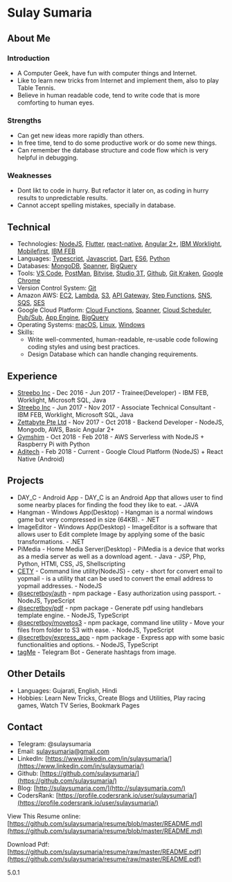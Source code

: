 # Sulay Sumaria

## About Me

### Introduction

- A Computer Geek, have fun with computer things and Internet.
- Like to learn new tricks from Internet and implement them, also to play Table Tennis.
- Believe in human readable code, tend to write code that is more comforting to human eyes.

### Strengths

- Can get new ideas more rapidly than others.
- In free time, tend to do some productive work or do some new things.
- Can remember the database structure and code flow which is very helpful in debugging.

### Weaknesses

- Dont likt to code in hurry. But refactor it later on, as coding in hurry results to unpredictable results.
- Cannot accept spelling mistakes, specially in database.

## Technical

- Technologies: [NodeJS](https://nodejs.org), [Flutter](https://flutter.dev/), [react-native](https://facebook.github.io/react-native/), [Angular 2+](https://angular.io/), [IBM Worklight](https://www.ibm.com/support/knowledgecenter/en/SSZH4A_6.0.0/com.ibm.worklight.getstart.doc/topics/c_overview.html), [Mobilefirst](https://www.ibm.com/mobilefirst), [IBM FEB](https://www.ibm.com/support/knowledgecenter/en/SS6KJL_8.6.0/Welcome/FEB_Welcome.html)
- Languages: [Typescript](https://www.typescriptlang.org/), [Javascript](https://www.javascript.com/), [Dart](https://www.dartlang.org/), [ES6](http://es6-features.org), [Python](https://www.python.org/)
- Databases: [MongoDB](https://www.mongodb.com/), [Spanner](https://cloud.google.com/spanner/), [BigQuery](https://cloud.google.com/bigquery/)
- Tools: [VS Code](https://code.visualstudio.com/), [PostMan](https://www.getpostman.com/), [Bitvise](https://www.bitvise.com/), [Studio 3T](https://studio3t.com/), [Github](https://github.com/), [Git Kraken](https://www.gitkraken.com/), [Google Chrome](https://www.google.com/chrome/)
- Version Control System: [Git](https://git-scm.com/)
- Amazon AWS: [EC2](https://aws.amazon.com/ec2/), [Lambda](https://aws.amazon.com/lambda/), [S3](https://aws.amazon.com/s3/), [API Gateway](https://aws.amazon.com/api-gateway/), [Step Functions](https://aws.amazon.com/step-functions/), [SNS](https://aws.amazon.com/sns/), [SQS](https://aws.amazon.com/sqs/), [SES](https://aws.amazon.com/ses/)
- Google Cloud Platform: [Cloud Functions](https://cloud.google.com/functions/), [Spanner](https://cloud.google.com/spanner/), [Cloud Scheduler](https://cloud.google.com/scheduler/), [Pub/Sub](https://cloud.google.com/pubsub/), [App Engine](https://cloud.google.com/appengine/), [BigQuery](https://cloud.google.com/bigquery/)
- Operating Systems: [macOS](https://en.wikipedia.org/wiki/MacOS), [Linux](https://en.wikipedia.org/wiki/Linux), [Windows](https://en.wikipedia.org/wiki/Microsoft_Windows)
- Skills:
  - Write well-commented, human-readable, re-usable code following coding styles and using best practices.
  - Design Database which can handle changing requirements.

## Experience

- [Streebo Inc](https://www.streebo.com/) - Dec 2016 - Jun 2017 - Trainee(Developer) - IBM FEB, Worklight, Microsoft SQL, Java
- [Streebo Inc](https://www.streebo.com/) - Jun 2017 - Nov 2017 - Associate Technical Consultant - IBM FEB, Worklight, Microsoft SQL, Java
- [Zettabyte Pte Ltd](https://www.zettabyte.sg/) - Nov 2017 - Oct 2018 - Backend Developer - NodeJS, Mongodb, AWS, Basic Angular 2+
- [Gymshim](http://gymshim.com/) - Oct 2018 - Feb 2018 - AWS Serverless with NodeJS + Raspberry Pi with Python
- [Aditech](http://adi-tech.co.uk/) - Feb 2018 - Current - Google Cloud Platform (NodeJS) + React Native (Android)

<div class="page"></div>

## Projects

- DAY_C - Android App - DAY_C is an Android App that allows user to find some nearby places for finding the food they like to eat. - JAVA
- Hangman - Windows App(Desktop) - Hangman is a normal windows game but very compressed in size (64KB). - .NET
- ImageEditor - Windows App(Desktop) - ImageEditor is a software that allows user to Edit complete Image by applying some of the basic transformations. - .NET
- PiMedia - Home Media Server(Desktop) - PiMedia is a device that works as a media server as well as a download agent. - Java - JSP, Php, Python, HTMl, CSS, JS, Shellscripting
- [CETY](https://www.npmjs.com/package/cety) - Command line utility(NodeJS) - cety - short for convert email to yopmail - is a utility that can be used to convert the email address to yopmail addresses. - NodeJS
- [@secretboy/auth](https://www.npmjs.com/package/@secretboy/auth) - npm package - Easy authorization using passport. - NodeJS, TypeScript
- [@secretboy/pdf](https://www.npmjs.com/package/@secretboy/pdf) - npm package - Generate pdf using handlebars template engine. - NodeJS, TypeScript
- [@secretboy/movetos3](https://www.npmjs.com/package/@secretboy/movetos3) - npm package, command line utility - Move your files from folder to S3 with ease. - NodeJS, TypeScript
- [@secretboy/express_app](https://www.npmjs.com/package/@secretboy/express_app) - npm package - Express app with some basic functionalities and options. - NodeJS, TypeScript
- [tagMe](https://github.com/sulaysumaria/tags_generator_bot) - Telegram Bot - Generate hashtags from image.

## Other Details

- Languages: Gujarati, English, Hindi
- Hobbies: Learn New Tricks, Create Blogs and Utilities, Play racing games, Watch TV Series, Bookmark Pages

## Contact

- Telegram: @sulaysumaria
- Email: [sulaysumaria@gmail.com](mailto:sulaysumaria@gmail.com)
- LinkedIn: [https://www.linkedin.com/in/sulaysumaria/](https://www.linkedin.com/in/sulaysumaria/)
- Github: [https://github.com/sulaysumaria/](https://github.com/sulaysumaria/)
- Blog: [http://sulaysumaria.com/](http://sulaysumaria.com/)
- CodersRank: [https://profile.codersrank.io/user/sulaysumaria/](https://profile.codersrank.io/user/sulaysumaria/)

View This Resume online: [https://github.com/sulaysumaria/resume/blob/master/README.md](https://github.com/sulaysumaria/resume/blob/master/README.md)

Download Pdf: [https://github.com/sulaysumaria/resume/raw/master/README.pdf](https://github.com/sulaysumaria/resume/raw/master/README.pdf)

5.0.1
